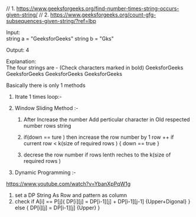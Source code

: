 // 1. https://www.geeksforgeeks.org/find-number-times-string-occurs-given-string/
// 2. https://www.geeksforgeeks.org/count-gfg-subsequences-given-string/?ref=lbp

 Input:  
string a = "GeeksforGeeks"
string b = "Gks"

Output: 4

Explanation:  
The four strings are - (Check characters marked in bold)
GeeksforGeeks
GeeksforGeeks
GeeksforGeeks
GeeksforGeeks


Basically there is only  1 methods 
1. Itrate 1 times loop:-
    
2. Window Sliding Method :- 
    1. After Increase the number Add perticular character in Old respected number rows string 
    
    2. if(down == ture ) then increase the row number by 1 row ++ 
       if current row < k(size of required rows ) { down == true }
       
    2. decrese the row number if rows lenth reches to the k(size of required rows )
 
3. Dynamic Programming :-

https://www.youtube.com/watch?v=YbanXpPqW1g

   1. set a DP String As Row and pattern as column 
   2. check if A[i] == P[j]{
      DP[i][j] = DP[i-1][j] + DP[i-1][j-1] {Upper+Digonal}
   } else {
      DP[i][j] = DP[i-1][j] {Upper}
   }